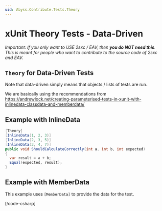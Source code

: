 ```yaml
---
uid: Abyss.Contribute.Tests.Theory
---
```


# xUnit Theory Tests - Data-Driven

_Important: If you only want to USE 2sxc / EAV, then **you do NOT need this**. This is meant for people who want to contribute to the source code of 2sxc and EAV._


## `Theory` for Data-Driven Tests

Note that data-driven simply means that objects / lists of tests are run.

We are basically using the recommendations from
<https://andrewlock.net/creating-parameterised-tests-in-xunit-with-inlinedata-classdata-and-memberdata/>


## Example with InlineData

```csharp
[Theory]
[InlineData(1, 2, 3)]
[InlineData(2, 3, 5)]
[InlineData(3, 4, 7)]
public void ShouldCalculateCorrectly(int a, int b, int expected)
{
  var result = a + b;
  Equal(expected, result);
}
```

## Example with MemberData

This example uses `[MemberData]` to provide the data for the test.

[!code-csharp[](../../../../../../eav-server/ToSic.Eav.StartupTests/Configuration/GlobalConfigurationOverride.cs)]
